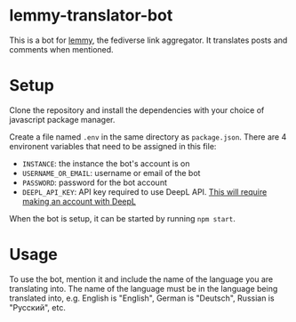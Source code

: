 # lemmy-translator-bot

This is a bot for [lemmy](https://github.com/LemmyNet/lemmy), the fediverse link aggregator. It translates posts and comments when mentioned.

# Setup

Clone the repository and install the dependencies with your choice of javascript package manager.

Create a file named `.env` in the same directory as `package.json`. There are 4 environent variables that need to be assigned in this file:

- `INSTANCE`: the instance the bot's account is on
- `USERNAME_OR_EMAIL`: username or email of the bot
- `PASSWORD`: password for the bot account
- `DEEPL_API_KEY`: API key required to use DeepL API. [This will require making an account with DeepL](https://www.deepl.com/pro-api?cta=header-pro-api/)

When the bot is setup, it can be started by running `npm start`.

# Usage

To use the bot, mention it and include the name of the language you are translating into. The name of the language must be in the language being translated into, e.g. English is "English", German is "Deutsch", Russian is "Русский", etc.
